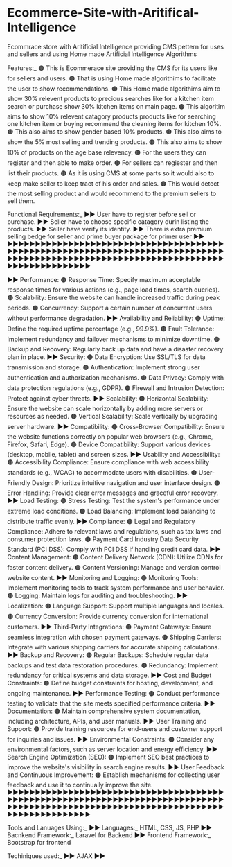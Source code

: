 # Ecommerce-Site-with-Aritifical-Intelligence
Ecommrace store with Aritificial Intelligence providing CMS pettern for uses and sellers and using Home made Artificial Intelligence Algorithms

Features:_
🟤 This is Ecommerace site providing the CMS for its users like for sellers and users.
🟤 That is using Home made algorithims to facilitate the user to show recommendations.
🟤 This Home made algorithims aim to show 30% relevent products to precious searches like for a kitchen item search or purchase show 30% kitchen items on main page. 
🟤 This algoritim aims to show 10% relevent catagory products products like for searching one kitchen item or buying recommend the cleaning items for kitchen 10%. 
🟤 This also aims to show gender based 10% products.
🟤 This also aims to show the 5% most selling and trending products.
🟤 This also aims to show 10% of products on the age base relevency. 
🟤 For the users they can register and then able to make order.
🟤 For sellers can regiester and then list their products.
🟤 As it is using CMS at some parts so it would also to keep make seller to keep tract of his order and sales.
🟤 This would detect the most selling product and would recommend to the premium sellers to sell them.


Functional Requirements:_ 
▶️▶️ User have to register before sell or purchase.
▶️▶️ Seller have to choose specific catagory durin listing the products.
▶️▶️ Seller have verify its identity.
▶️▶️ There is extra premium selling bedge for seller and prime buyer package for primer user 
▶️▶️
▶️▶️▶️▶️▶️▶️▶️▶️▶️▶️▶️▶️▶️▶️▶️▶️▶️▶️▶️▶️▶️▶️▶️▶️▶️▶️▶️▶️▶️▶️▶️▶️▶️▶️▶️▶️▶️▶️▶️▶️▶️▶️▶️▶️▶️▶️▶️▶️▶️▶️▶️▶️▶️▶️▶️▶️▶️▶️▶️▶️▶️▶️▶️▶️▶️▶️▶️▶️▶️▶️▶️▶️▶️▶️▶️▶️▶️▶️▶️▶️▶️▶️▶️▶️▶️▶️▶️▶️▶️▶️▶️▶️▶️▶️▶️▶️▶️▶️▶️▶️▶️▶️▶️▶️▶️▶️▶️▶️▶️▶️▶️▶️▶️▶️▶️▶️▶️▶️▶️▶️▶️▶️▶️▶️▶️▶️▶️▶️▶️▶️▶️▶️


▶️▶️ Performance:
🟤 Response Time: Specify maximum acceptable response times for various actions (e.g., page load times, search queries).
🟤 Scalability: Ensure the website can handle increased traffic during peak periods.
🟤 Concurrency: Support a certain number of concurrent users without performance degradation.
▶️▶️ Availability and Reliability:
🟤 Uptime: Define the required uptime percentage (e.g., 99.9%).
🟤 Fault Tolerance: Implement redundancy and failover mechanisms to minimize downtime.
🟤 Backup and Recovery: Regularly back up data and have a disaster recovery plan in place.
▶️▶️ Security:
🟤 Data Encryption: Use SSL/TLS for data transmission and storage.
🟤 Authentication: Implement strong user authentication and authorization mechanisms.
🟤 Data Privacy: Comply with data protection regulations (e.g., GDPR).
🟤 Firewall and Intrusion Detection: Protect against cyber threats.
▶️▶️ Scalability:
🟤 Horizontal Scalability: Ensure the website can scale horizontally by adding more servers or resources as needed.
🟤 Vertical Scalability: Scale vertically by upgrading server hardware.
▶️▶️ Compatibility:
🟤 Cross-Browser Compatibility: Ensure the website functions correctly on popular web browsers (e.g., Chrome, Firefox, Safari, Edge).
🟤 Device Compatibility: Support various devices (desktop, mobile, tablet) and screen sizes.
▶️▶️ Usability and Accessibility:
🟤 Accessibility Compliance: Ensure compliance with web accessibility standards (e.g., WCAG) to accommodate users with disabilities.
🟤 User-Friendly Design: Prioritize intuitive navigation and user interface design.
🟤 Error Handling: Provide clear error messages and graceful error recovery.
▶️▶️ Load Testing:
🟤 Stress Testing: Test the system's performance under extreme load conditions.
🟤 Load Balancing: Implement load balancing to distribute traffic evenly.
▶️▶️ Compliance:
🟤 Legal and Regulatory Compliance: Adhere to relevant laws and regulations, such as tax laws and consumer protection laws.
🟤 Payment Card Industry Data Security Standard (PCI DSS): Comply with PCI DSS if handling credit card data.
▶️▶️ Content Management:
🟤 Content Delivery Network (CDN): Utilize CDNs for faster content delivery.
🟤 Content Versioning: Manage and version control website content.
▶️▶️ Monitoring and Logging:
🟤 Monitoring Tools: Implement monitoring tools to track system performance and user behavior.
🟤 Logging: Maintain logs for auditing and troubleshooting.
▶️▶️ Localization:
🟤 Language Support: Support multiple languages and locales.
🟤 Currency Conversion: Provide currency conversion for international customers.
▶️▶️ Third-Party Integrations:
🟤 Payment Gateways: Ensure seamless integration with chosen payment gateways.
🟤 Shipping Carriers: Integrate with various shipping carriers for accurate shipping calculations.
▶️▶️ Backup and Recovery:
🟤 Regular Backups: Schedule regular data backups and test data restoration procedures.
🟤 Redundancy: Implement redundancy for critical systems and data storage.
▶️▶️ Cost and Budget Constraints:
🟤 Define budget constraints for hosting, development, and ongoing maintenance.
▶️▶️ Performance Testing:
🟤 Conduct performance testing to validate that the site meets specified performance criteria.
▶️▶️ Documentation:
🟤 Maintain comprehensive system documentation, including architecture, APIs, and user manuals.
▶️▶️ User Training and Support:
🟤 Provide training resources for end-users and customer support for inquiries and issues.
▶️▶️ Environmental Constraints:
🟤 Consider any environmental factors, such as server location and energy efficiency.
▶️▶️ Search Engine Optimization (SEO):
🟤 Implement SEO best practices to improve the website's visibility in search engine results.
▶️▶️ User Feedback and Continuous Improvement:
🟤 Establish mechanisms for collecting user feedback and use it to continually improve the site.
▶️▶️▶️▶️▶️▶️▶️▶️▶️▶️▶️▶️▶️▶️▶️▶️▶️▶️▶️▶️▶️▶️▶️▶️▶️▶️▶️▶️▶️▶️▶️▶️▶️▶️▶️▶️▶️▶️▶️▶️▶️▶️▶️▶️▶️▶️▶️▶️▶️▶️▶️▶️▶️▶️▶️▶️▶️▶️▶️▶️▶️▶️▶️▶️▶️▶️▶️▶️▶️▶️▶️▶️▶️▶️▶️▶️▶️▶️▶️▶️▶️▶️▶️▶️▶️▶️▶️▶️▶️▶️▶️▶️▶️▶️▶️▶️▶️▶️▶️▶️▶️▶️▶️▶️▶️▶️▶️▶️▶️▶️▶️▶️▶️▶️▶️▶️▶️▶️▶️▶️▶️▶️▶️▶️▶️▶️▶️▶️▶️▶️▶️▶️


Tools and Lanuages Using:_ 
▶️▶️ Languages:_ HTML, CSS, JS, PHP
▶️▶️ Bacnkend Framework:_ Laravel for Backend
▶️▶️ Frontend Framework:_ Bootstrap for frontend

T️echiniques used:_ 
▶️▶️ AJAX
▶️▶️
